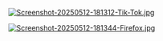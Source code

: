 
[![Screenshot-20250512-181312-Tik-Tok.jpg](https://i.postimg.cc/kMyv4Krf/Screenshot-20250512-181312-Tik-Tok.jpg)](https://postimg.cc/s1vhHBgh)

[![Screenshot-20250512-181344-Firefox.jpg](https://i.postimg.cc/P5f2tNpB/Screenshot-20250512-181344-Firefox.jpg)](https://postimg.cc/7fcg9HNV)